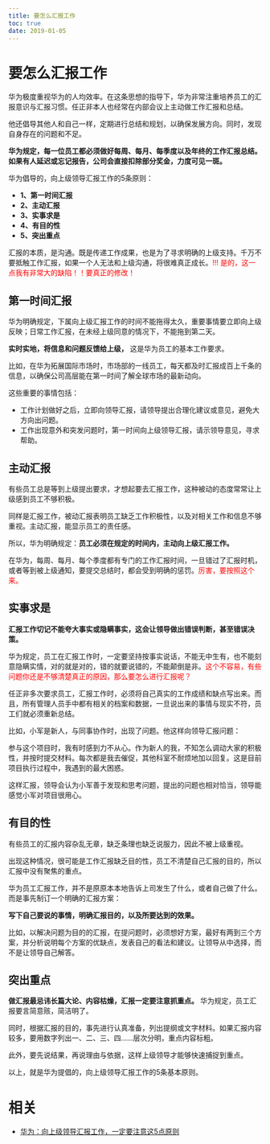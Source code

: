 ```yaml
---
title: 要怎么汇报工作
toc: true
date: 2019-01-05
---
```

# 要怎么汇报工作


华为极度重视华为的人均效率。在这条思想的指导下，华为非常注重培养员工的汇报意识与汇报习惯。任正非本人也经常在内部会议上主动做工作汇报和总结。

他还倡导其他人和自己一样，定期进行总结和规划，以确保发展方向。同时，发现自身存在的问题和不足。

**华为规定，每一位员工都必须做好每周、每月、每季度以及年终的工作汇报总结。如果有人延迟或忘记报告，公司会直接扣除部分奖金，力度可见一斑。**

华为倡导的，向上级领导汇报工作的5条原则：

- **1、第一时间汇报**
- **2、主动汇报**
- **3、实事求是**
- **4、有目的性**
- **5、突出重点**

汇报的本质，是沟通。既是传递工作成果，也是为了寻求明确的上级支持。千万不要抵触工作汇报，如果一个人无法和上级沟通，将很难真正成长。<span style="color:red;">!!! 是的，这一点我有非常大的缺陷！！要真正的修改！</span>


## 第一时间汇报

华为明确规定，下属向上级汇报工作的时间不能拖得太久，重要事情要立即向上级反映；日常工作汇报，在未经上级同意的情况下，不能拖到第二天。

**实时实地，将信息和问题反馈给上级，** 这是华为员工的基本工作要求。

比如，在华为拓展国际市场时，市场部的一线员工，每天都及时汇报成百上千条的信息，以确保公司高层能在第一时间了解全球市场的最新动向。

这些重要的事情包括：

- 工作计划做好之后，立即向领导汇报，请领导提出合理化建议或意见，避免大方向出问题。
- 工作出现意外和突发问题时，第一时间向上级领导汇报，请示领导意见，寻求帮助。


## 主动汇报

有些员工总是等到上级提出要求，才想起要去汇报工作，这种被动的态度常常让上级感到员工不够积极。

同样是汇报工作，被动汇报表明员工缺乏工作积极性，以及对相关工作和信息不够重视。主动汇报，能显示员工的责任感。

所以，华为明确规定：**员工必须在规定的时间内，主动向上级汇报工作。**

在华为，每周、每月、每个季度都有专门的工作汇报时间，一旦错过了汇报时机，或者等到被上级通知，要提交总结时，都会受到明确的惩罚。<span style="color:red;">厉害，要按照这个来。</span>


## 实事求是

**汇报工作切记不能夸大事实或隐瞒事实，这会让领导做出错误判断，甚至错误决策。**

华为规定，员工在汇报工作时，一定要坚持按事实说话，不能无中生有，也不能刻意隐瞒实情，对的就是对的，错的就要说错的，不能颠倒是非。<span style="color:red;">这个不容易，有些问题你还是不够清楚真正的原因，那么要怎么进行汇报呢？</span>

任正非多次要求员工，汇报工作时，必须将自己真实的工作成绩和缺点写出来。而且，所有管理人员手中都有相关的档案和数据，一旦说出来的事情与现实不符，员工们就必须重新总结。

比如，小军是新人，与同事协作时，出现了问题。他这样向领导汇报问题：

参与这个项目时，我有时感到力不从心。作为新人的我，不知怎么调动大家的积极性，并按时提交材料。每次都是我去催促，其他科室不耐烦地加以回复。这是目前项目执行过程中，我遇到的最大困惑。

这样汇报，领导会认为小军善于发现和思考问题，提出的问题也相对恰当，领导能感觉小军对项目很用心。


## 有目的性

有些员工的汇报内容杂乱无章，缺乏条理也缺乏说服力，因此不被上级重视。

出现这种情况，很可能是工作汇报缺乏目的性，员工不清楚自己汇报的目的，所以汇报中没有聚焦的重点。

华为员工汇报工作，并不是原原本本地告诉上司发生了什么，或者自己做了什么。而是事先制订一个明确的汇报方案：

**写下自己要说的事情，明确汇报目的，以及所要达到的效果。**

比如，以解决问题为目的的汇报，在提问题时，必须想好方案，最好有两到三个方案，并分析说明每个方案的优缺点，发表自己的看法和建议。让领导从中选择，而不是让领导自己解答。


## 突出重点

**做汇报最忌讳长篇大论、内容枯燥，汇报一定要注意抓重点。** 华为规定，员工汇报要言简意赅，简洁明了。

同时，根据汇报的目的，事先进行认真准备，列出提纲或文字材料。如果汇报内容较多，要用数字列出一、二、三、四……层次分明，重点内容标粗。

此外，要先说结果，再说理由与依据，这样上级领导才能够快速捕捉到重点。

以上，就是华为提倡的，向上级领导汇报工作的5条基本原则。




# 相关

- [华为：向上级领导汇报工作，一定要注意这5点原则](http://mp.weixin.qq.com/s?__biz=MjM5MjE0NTQ4Mw==&mid=2649908550&idx=3&sn=528b7bfe94fa7e9ba10d416bef1899e1&chksm=beac0c6289db8574e390d82ddf3df97ee5ad41cb7dd8c1daf410ac6918a84c8dfa4b3f29ae53&mpshare=1&scene=1&srcid=0105Ch0LpMCeYAzVx5DxBK4j#rd)
